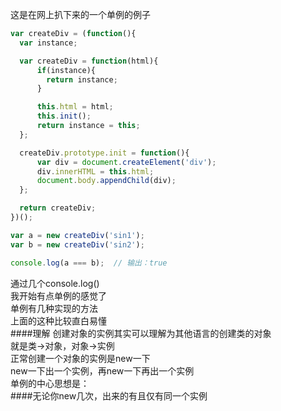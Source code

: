 这是在网上扒下来的一个单例的例子
```javascript
var createDiv = (function(){
  var instance;

  var createDiv = function(html){
      if(instance){
        return instance;
      }

      this.html = html;
      this.init();
      return instance = this;
  };

  createDiv.prototype.init = function(){
      var div = document.createElement('div');
      div.innerHTML = this.html;
      document.body.appendChild(div);
  };

  return createDiv;
})();

var a = new createDiv('sin1');
var b = new createDiv('sin2');

console.log(a === b);  // 输出：true
```
通过几个console.log()  
我开始有点单例的感觉了  
单例有几种实现的方法  
上面的这种比较直白易懂  
####理解
创建对象的实例其实可以理解为其他语言的创建类的对象  
就是类->对象，对象->实例  
正常创建一个对象的实例是new一下  
new一下出一个实例，再new一下再出一个实例  
单例的中心思想是：  
####无论你new几次，出来的有且仅有同一个实例  
